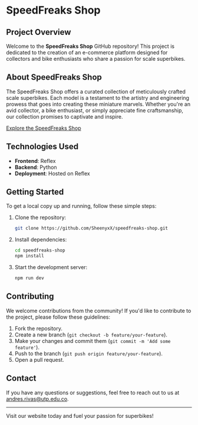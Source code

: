 # SpeedFreaks Shop

## Project Overview

Welcome to the **SpeedFreaks Shop** GitHub repository! This project is dedicated to the creation of an e-commerce platform designed for collectors and bike enthusiasts who share a passion for scale superbikes. 

## About SpeedFreaks Shop

The SpeedFreaks Shop offers a curated collection of meticulously crafted scale superbikes. Each model is a testament to the artistry and engineering prowess that goes into creating these miniature marvels. Whether you're an avid collector, a bike enthusiast, or simply appreciate fine craftsmanship, our collection promises to captivate and inspire.

[Explore the SpeedFreaks Shop](https://speedfreaks-red-ring.reflex.run/)

## Technologies Used

- **Frontend**: Reflex
- **Backend**: Python
- **Deployment**: Hosted on Reflex

## Getting Started

To get a local copy up and running, follow these simple steps:

1. Clone the repository:
    ```bash
    git clone https://github.com/SheenyxX/speedfreaks-shop.git
    ```
2. Install dependencies:
    ```bash
    cd speedfreaks-shop
    npm install
    ```
3. Start the development server:
    ```bash
    npm run dev
    ```

## Contributing

We welcome contributions from the community! If you'd like to contribute to the project, please follow these guidelines:

1. Fork the repository.
2. Create a new branch (`git checkout -b feature/your-feature`).
3. Make your changes and commit them (`git commit -m 'Add some feature'`).
4. Push to the branch (`git push origin feature/your-feature`).
5. Open a pull request.

## Contact

If you have any questions or suggestions, feel free to reach out to us at [andres.rivas@utp.edu.co](andres.rivas@utp.edu.co).

---

Visit our website today and fuel your passion for superbikes!
